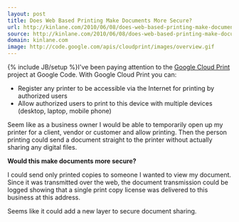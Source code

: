 ```yaml
---
layout: post
title: Does Web Based Printing Make Documents More Secure?
url: http://kinlane.com/2010/06/08/does-web-based-printing-make-documents-more-secure/
source: http://kinlane.com/2010/06/08/does-web-based-printing-make-documents-more-secure/
domain: kinlane.com
image: http://code.google.com/apis/cloudprint/images/overview.gif
---
```

{% include JB/setup %}I've been paying attention to the <a href="http://code.google.com/apis/cloudprint/">Google Cloud Print</a> project at Google  Code. With Google Cloud Print you can:
<ul class="mainlist">
	<li> Register any printer to be accessible via the Internet for printing by authorized users</li>
	<li> Allow authorized users to print to this device with multiple devices (desktop,  laptop, mobile phone)</li>
</ul>
Seem like as a business owner I would be able to temporarily open up my  printer for a client, vendor or customer and allow printing. Then the person printing  could send a document straight to the printer without actually sharing any  digital files.<a href="http://code.google.com/apis/cloudprint/"><img src="http://code.google.com/apis/cloudprint/images/overview.gif" alt="" align="right" /></a><p></p>
<strong>Would this make documents more secure?</strong><p></p>
I could send only printed copies to someone I wanted to view my document. Since it  was transmitted over the web, the document transmission could be logged showing that a single  print copy license was delivered to this business at this address.<p></p>
Seems like it could add a new layer to secure document sharing.